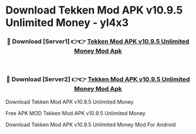 # Download Tekken Mod APK v10.9.5 Unlimited Money - yl4x3



<div align="center">
<h3>🔴 Download [Server1] 👉👉 <a href="https://momento.my/?title=Tekken_Mod_APK_v10.9.5_Unlimited_Money">Tekken Mod APK v10.9.5 Unlimited Money Mod Apk</a></h3><br>

<h3>🔴 Download [Server2] 👉👉 <a href="https://momento.my/?title=Tekken_Mod_APK_v10.9.5_Unlimited_Money">Tekken Mod APK v10.9.5 Unlimited Money Mod Apk</a></h3>
</div>



Download Tekken Mod APK v10.9.5 Unlimited Money 

Free APK MOD Tekken Mod APK v10.9.5 Unlimited Money 

Download Tekken Mod APK v10.9.5 Unlimited Money Mod For Android
